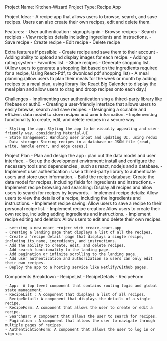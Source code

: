 Project Name: Kitchen-Wizard
Project Type: Recipe App

Project Idea: 
    - A recipe app that allows users to browse, search, and save recipes. Users can also create their own recipes, edit and delete them.

Features: 
    - User authentication : signup/signin 
    - Browse recipes
    - Search recipies
    - View recipies details including ingredients and instructions.
    - Save recipe
    - Create recipe
    - Edit recipe
    - Delete recipe

Extra features if possible: 
    - Create recipe and save them to their account
    - Adding ability to upload and display images for each recipe.
    - Adding a rating system
    - Favorites list.
    - Share recipes
    - Generate shopping list.(Allow users to generate a shopping list based on the ingredients required for a recipe, Using React-Pdf, to dwonload pdf shopping list)
    - A meal planning.(allow users to plan their meals for the week or month by adding recipes to a meal plan, using library like React Big Calender to display the meal plan and allow users to drag and droop recipes onto each day.)

Challenges
    - Implimenting user authentication sing a thired-party library like firebase or auth0.
    - Creating a user-friendly interface that allows users to easily browse, search and save recipes.
    - Desingning a scalable and efficient data model to store recipes and user information.
    - Implementing functionality to create, edit, and delete recipes in a secure way.

    - Styling the app: Styling the app to be visually appealing and user-friendly way, considering Material-UI
    - State management: Handling user input and updating UI, using redux
    - Data storage: Storing recipes in a database or JSON file (read, write, handle error, and edge cases.)

Project Plan
    - Plan and design the app : plan out the data model and user interface.
    - Set up the development enviroment: install and configure the necessary tools and dependencies , such as react, nodejs and a database.
    - Implement user authentication : Use a thired-party library to authenticate users and store user information.
    - Build the recipe database: Create the data model for recipes, including fields for ingredients and instructions.
    - Implement recipe browsing and searching: Display all recipes and allow users to search for recipes by keywords.
    - Implement recipe details: Allow users to view the details of a recipe, including the ingredients and instructions.
    - Implement recipe saving: Allow users to save a recipe to their personal recipe list.
    - Implement recipe creation: Allow users to create their own recipe, including adding ingredients and instructions.
    - Implement recipe editing and deletion: Allow users to edit and delete their own recipes.

    - Settting a new React Project with create-react-app
    - Creating a landing page that displays a list of all the recipes.
    - Create a 'recipe detail' page that displays a single recipe, including its name, ingredients, and instructions.
    - Add the ability to create, edit, and delete recipes.
    - Add search functionality to the landing page.
    - Add pagination or infinite scrolling to the landing page.
    - Add user authentication and authorization so users can only edit their own recipes.
    - Deploy the app to a hosting service like Netlify/Github pages.


Components Breakdown
    - RecipeList
    - RecipeDetails
    - RecipeForm

    - App:  A top level component that contains routing logic and global state management.
    - RecipeList : A component that displays a list of all recipes.
    - RecipeDetail: A component that displays the details of a single recipe.
    - RecipeForm: A component that allows the user to create or edit a recipe.
    - SearchBar: A component that allows the user to search for recipes.
    - Pagination : A component that allows the user to navigate through multiple pages of recipes.
    - AuthenticationForm: A component that allows the user to log in or sign up.